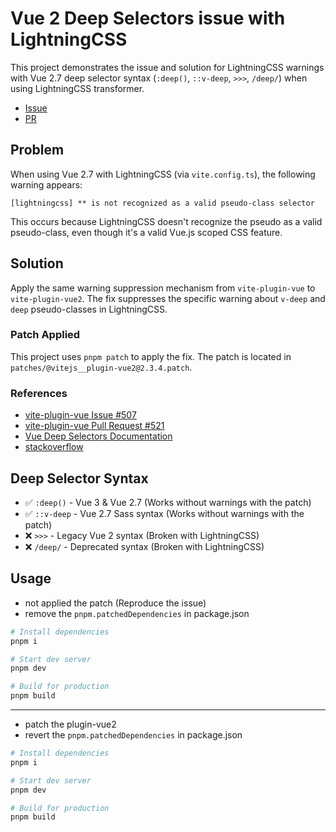 # Vue 2 Deep Selectors issue with LightningCSS

This project demonstrates the issue and solution for LightningCSS warnings with Vue 2.7 deep selector syntax (`:deep()`, `::v-deep`, `>>>`, `/deep/`) when using LightningCSS transformer.

* [Issue](https://github.com/vitejs/vite-plugin-vue2/issues/114)
* [PR](https://github.com/vitejs/vite-plugin-vue2/pull/115)

## Problem

When using Vue 2.7 with LightningCSS (via `vite.config.ts`), the following warning appears:

```
[lightningcss] ** is not recognized as a valid pseudo-class selector
```

This occurs because LightningCSS doesn't recognize the pseudo as a valid pseudo-class, even though it's a valid Vue.js scoped CSS feature.

## Solution

Apply the same warning suppression mechanism from `vite-plugin-vue` to `vite-plugin-vue2`. The fix suppresses the specific warning about `v-deep` and `deep` pseudo-classes in LightningCSS.

### Patch Applied

This project uses `pnpm patch` to apply the fix. The patch is located in `patches/@vitejs__plugin-vue2@2.3.4.patch`.

### References

- [vite-plugin-vue Issue #507](https://github.com/vitejs/vite-plugin-vue/issues/507)
- [vite-plugin-vue Pull Request #521](https://github.com/vitejs/vite-plugin-vue/pull/521)
- [Vue Deep Selectors Documentation](https://vue-loader.vuejs.org/guide/scoped-css.html#deep-selectors)
- [stackoverflow](https://stackoverflow.com/questions/48032006/how-do-i-use-deep-or-or-v-deep-in-vue-js)
## Deep Selector Syntax

- ✅ `:deep()` - Vue 3 & Vue 2.7 (Works without warnings with the patch)
- ✅ `::v-deep` - Vue 2.7 Sass syntax (Works without warnings with the patch)
- ❌ `>>>` - Legacy Vue 2 syntax (Broken with LightningCSS)
- ❌ `/deep/` - Deprecated syntax (Broken with LightningCSS)

## Usage

* not applied the patch (Reproduce the issue)
* remove the `pnpm.patchedDependencies` in package.json

```bash
# Install dependencies
pnpm i

# Start dev server
pnpm dev

# Build for production
pnpm build
```

---

* patch the plugin-vue2
* revert the `pnpm.patchedDependencies` in package.json

```bash
# Install dependencies
pnpm i

# Start dev server
pnpm dev

# Build for production
pnpm build
```
